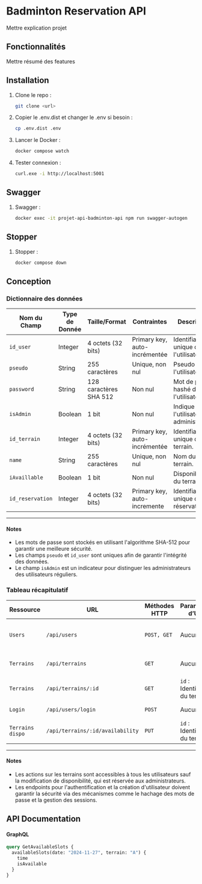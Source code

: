 
# Badminton Reservation API

Mettre explication projet

## Fonctionnalités

Mettre résumé des features

## Installation

1. Clone le repo :
   ```bash
   git clone <url>
   ```
2. Copier le .env.dist et changer le .env si besoin :
   ```bash
   cp .env.dist .env
   ```
3. Lancer le Docker :
   ```bash
   docker compose watch
   ```
4. Tester connexion :
   ```bash
   curl.exe -i http://localhost:5001
   ```
## Swagger
1. Swagger :
   ```bash
   docker exec -it projet-api-badminton-api npm run swagger-autogen
   ```
## Stopper
1. Stopper :
   ```bash
   docker compose down
   ```

## Conception

### Dictionnaire des données

| **Nom du Champ** | **Type de Donnée** | **Taille/Format**           | **Contraintes**                | **Description**                  |
|-------------------|--------------------|------------------------------|---------------------------------|----------------------------------|
| `id_user`         | Integer           | 4 octets (32 bits)           | Primary key, auto-incrémentée  | Identifiant unique de l'utilisateur. |
| `pseudo`          | String            | 255 caractères               | Unique, non nul                | Pseudo de l'utilisateur.         |
| `password`        | String            | 128 caractères SHA 512       | Non nul                        | Mot de passe hashé de l'utilisateur. |
| `isAdmin`         | Boolean           | 1 bit                        | Non nul                        | Indique si l'utilisateur est administrateur. |
| `id_terrain`      | Integer           | 4 octets (32 bits)           | Primary key, auto-incrémentée  | Identifiant unique du terrain.   |
| `name`            | String            | 255 caractères               | Unique, non nul                | Nom du terrain.                  | 
| `iAvaillable`     | Boolean           | 1 bit                        | Non nul                        | Disponibilité du terrain.        |
| `id_reservation`  | Integer           | 4 octets (32 bits)           | Primary key, auto-incremente   | Identifiant unique de la réservation. |

---

#### Notes
- Les mots de passe sont stockés en utilisant l'algorithme SHA-512 pour garantir une meilleure sécurité.
- Les champs `pseudo` et `id_user` sont uniques afin de garantir l'intégrité des données.
- Le champ `isAdmin` est un indicateur pour distinguer les administrateurs des utilisateurs réguliers.

### Tableau récapitulatif

| **Ressource**      | **URL**                          | **Méthodes HTTP**  | **Paramètres d’URL**           | **Commentaire**                                  |
|---------------------|----------------------------------|--------------------|---------------------------------|------------------------------------------------|
| `Users`            | `/api/users`                    | `POST, GET`       | Aucun                          | Création d'un utilisateur / Liste des utilisateurs. |
| `Terrains`         | `/api/terrains`                 | `GET`             | Aucun                          | Liste des terrains disponibles.                |
| `Terrains`         | `/api/terrains/:id`             | `GET`             | `id` : Identifiant du terrain  | Détail d'un terrain spécifique.                |
| `Login`            | `/api/users/login`              | `POST`            | Aucun                          | Authentification de l'utilisateur.             |
| `Terrains dispo`   | `/api/terrains/:id/availability`| `PUT`             | `id` : Identifiant du terrain  | Modifier la disponibilité d'un terrain.        |

---

#### Notes
- Les actions sur les terrains sont accessibles à tous les utilisateurs sauf la modification de disponibilité, qui est réservée aux administrateurs.
- Les endpoints pour l'authentification et la création d'utilisateur doivent garantir la sécurité via des mécanismes comme le hachage des mots de passe et la gestion des sessions.


## API Documentation



#### GraphQL
```graphql
query GetAvailableSlots {
  availableSlots(date: "2024-11-27", terrain: "A") {
    time
    isAvailable
  }
}
```

